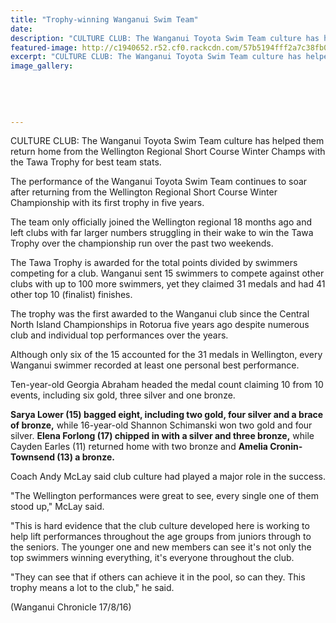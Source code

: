 ```yaml
---
title: "Trophy-winning Wanganui Swim Team"
date: 
description: "CULTURE CLUB: The Wanganui Toyota Swim Team culture has helped them return home from the Wellington Regional Short Course Winter Champs with the Tawa Trophy for best team stats..."
featured-image: http://c1940652.r52.cf0.rackcdn.com/57b5194fff2a7c38fb001517/WU-swim-team-at-WN-Reg-short-course-winter-champs-Aug-2016.jpg
excerpt: "CULTURE CLUB: The Wanganui Toyota Swim Team culture has helped them return home from the Wellington Regional Short Course Winter Champs with the Tawa Trophy for best team stats."
image_gallery:
    
    
    
    
    
---
```


<p><span>CULTURE CLUB: The Wanganui Toyota Swim Team culture has helped them return home from the Wellington Regional Short Course Winter Champs with the Tawa Trophy for best team stats.&nbsp;</span></p>
<p>The performance of the Wanganui Toyota Swim Team continues to soar after returning from the Wellington Regional Short Course Winter Championship with its first trophy in five years.</p>
<p>The team only officially joined the Wellington regional 18 months ago and left clubs with far larger numbers struggling in their wake to win the Tawa Trophy over the championship run over the past two weekends.</p>
<p>The Tawa Trophy is awarded for the total points divided by swimmers competing for a club. Wanganui sent 15 swimmers to compete against other clubs with up to 100 more swimmers, yet they claimed 31 medals and had 41 other top 10 (finalist) finishes.</p>
<p>The trophy was the first awarded to the Wanganui club since the Central North Island Championships in Rotorua five years ago despite numerous club and individual top performances over the years.</p>
<p>Although only six of the 15 accounted for the 31 medals in Wellington, every Wanganui swimmer recorded at least one personal best performance.</p>
<p>Ten-year-old Georgia Abraham headed the medal count claiming 10 from 10 events, including six gold, three silver and one bronze.</p>
<p><strong>Sarya Lower (15) bagged eight, including two gold, four silver and a brace of bronze,</strong> while 16-year-old Shannon Schimanski won two gold and four silver. <strong>Elena Forlong (17) chipped in with a silver and three bronze,</strong> while Cayden Earles (11) returned home with two bronze and <strong>Amelia Cronin-Townsend (13) a bronze.</strong></p>
<p>Coach Andy McLay said club culture had played a major role in the success.</p>
<p>"The Wellington performances were great to see, every single one of them stood up," McLay said.</p>
<p>"This is hard evidence that the club culture developed here is working to help lift performances throughout the age groups from juniors through to the seniors. The younger one and new members can see it's not only the top swimmers winning everything, it's everyone throughout the club.</p>
<p>"They can see that if others can achieve it in the pool, so can they. This trophy means a lot to the club," he said.</p>
<p><span>(Wanganui Chronicle 17/8/16)</span></p>

